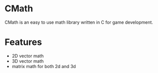 CMath
=====

CMath is an easy to use math library written in C for game development. 

Features
========
* 2D vector math 
* 3D vector math 
* matrix math for both 2d and 3d